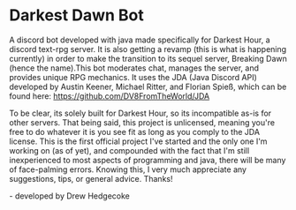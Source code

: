 # Darkest Dawn Bot
A discord bot developed with java made specifically for Darkest Hour, a discord text-rpg server. It is also getting a revamp (this is what is happening currently) in order to make the transition to its sequel server, Breaking Dawn (hence the name).This bot moderates chat, manages the server, and provides unique RPG mechanics. It uses the JDA (Java Discord API) developed by Austin Keener, Michael Ritter, and Florian Spieß, which can be found here: https://github.com/DV8FromTheWorld/JDA

To be clear, its solely built for Darkest Hour, so its incompatible as-is for other servers. That being said, this project is unlicensed, meaning you're free to do whatever it is you see fit as long as you comply to the JDA license. This is the first official project I've started and the only one I'm working on (as of yet), and compounded with the fact that I'm still inexperienced to most aspects of programming and java, there will be many of face-palming errors. Knowing this, I very much appreciate any suggestions, tips, or general advice. Thanks!

\- developed by Drew Hedgecoke
